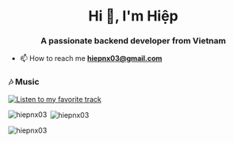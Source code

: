 <h1 align="center">Hi 👋, I'm Hiệp</h1>
<h3 align="center">A passionate backend developer from Vietnam</h3>

- 📫 How to reach me **hiepnx03@gmail.com**

### 🎶 Music

[![Listen to my favorite track](https://img.shields.io/badge/Listen%20on%20YouTube-FF0000?style=for-the-badge&logo=youtube)](https://www.youtube.com/watch?v=asoXilsytDU)

<p><img align="left" src="https://github-readme-stats.vercel.app/api/top-langs?username=hiepnx03&show_icons=true&locale=en&layout=compact" alt="hiepnx03" /></p>

<p>&nbsp;<img align="center" src="https://github-readme-stats.vercel.app/api?username=hiepnx03&show_icons=true&locale=en" alt="hiepnx03" /></p>

<p><img align="center" src="https://github-readme-streak-stats.herokuapp.com/?user=hiepnx03&theme=default" alt="hiepnx03" /></p>
